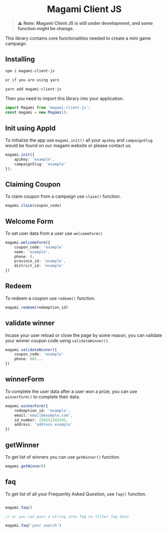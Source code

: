 <div align="center">
  <h1>Magami Client JS</h1>
</div>

> :warning: **Note: Magami Client JS is still under development, and some function might be change.**

This library contains core functionalities needed to create a mini game campaign. 

## Installing
```bash
npm i magami-client-js

or if you are using yarn

yarn add magami-client-js
```
Then you need to import this library into your application.

```ts
import Magami from 'magami-client-js';
const magami = new Magami();
```

## Init using AppId 
To initialize the app use `magami.init()` all your `apiKey` and    `campaignSlug` would be found on our magami website or please contact us.

```ts
magami.init({
    apiKey: 'example',
    campaignSlug: 'example'
});

```
## Claiming Coupon
To claim coupon from a campaign use `claim()` function.
```ts
magami.claim(coupon_code)
```

## Welcome Form
To set user data from a user use `welcomeForm()`
```ts
magami.welcomeForm({
    coupon_code: 'example'
    name: 'example',
    phone: 0,
    province_id: 'example',
    district_id: 'example'
})
```

## Redeem
To redeem a coupon use `redeem()` function.
```ts
magami.redeem(redemption_id)
```

## validate winner
Incase your user reload or close the page by some reason, you can validate your winner coupon code using `validateWinner()`.
```ts
magami.validateWinner({
    coupon_code: 'example'
    phone: 082...
})
```

## winnerForm
To complete the user data after a user won a prize, you can use `winnerForm()` to complete their data.
```ts
magami.winnerForm({
    redemption_id: 'example',
    email:'email@example.com',
    id_number: 234232342342,
    address: 'address example'
})
```

## getWinner
To get list of winners you can use `getWinner()` function.
```ts
magami.getWinner()
```
## faq
To get list of all your Frequently Asked Question, use `faq()` function.
```ts

magami.faq()

// or you can pass a string into faq to filter faq data

magami.faq('your search')
```

